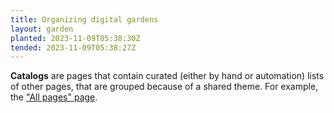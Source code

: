 ```yaml
---
title: Organizing digital gardens
layout: garden
planted: 2023-11-09T05:38:30Z
tended: 2023-11-09T05:38:27Z
---
```


<!-- __Plots__ are folders (e.g. [gamesrightmeow.com/garden/game-genome-project](https://gamesrightmeow.com/garden/game-genome-project)) that contain pages that are related in some way as opposed to putting them in the main garden plot (e.g. [gamesrightmeow.com/garden](https://gamesrightmeow.com/garden/)). -->

__Catalogs__ are pages that contain curated (either by hand or automation) lists of other pages, that are grouped because of a shared theme. For example, the ["All pages" page](/garden/all-pages).

<!-- TODO: thoughts on how to organize gardens once this one grows larger -->